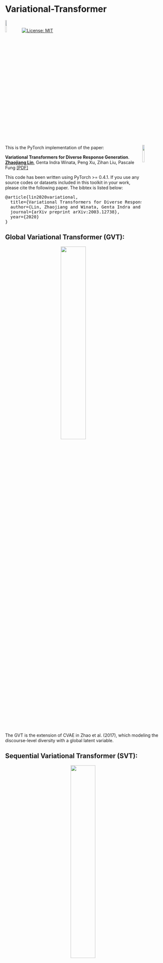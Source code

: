 # Variational-Transformer
<img src="plot/pytorch-logo-dark.png" width="10%"> [![License: MIT](https://img.shields.io/badge/License-MIT-yellow.svg)](https://opensource.org/licenses/MIT) 

<img align="right" src="plot/HKUST.jpg" width="12%">

This is the PyTorch implementation of the paper:

**Variational Transformers for Diverse Response Generation**. [**Zhaojiang Lin**](https://zlinao.github.io/), Genta Indra Winata, Peng Xu, Zihan Liu, Pascale Fung  [[PDF]](https://arxiv.org/pdf/2003.12738.pdf)

This code has been written using PyTorch >= 0.4.1. If you use any source codes or datasets included in this toolkit in your work, please cite the following paper. The bibtex is listed below:
<pre>
@article{lin2020variational,
  title={Variational Transformers for Diverse Response Generation},
  author={Lin, Zhaojiang and Winata, Genta Indra and Xu, Peng and Liu, Zihan and Fung, Pascale},
  journal={arXiv preprint arXiv:2003.12738},
  year={2020}
}
</pre>

## Global Variational Transformer (GVT):
<p align="center">
<img src="plot/GVT.png" width="40%" />
</p>
The GVT is the extension of CVAE in Zhao et al. (2017), which modeling the discourse-level diversity with a global latent variable.

## Sequential Variational Transformer (SVT):
<p align="center">
<img src="plot/SVT.png" width="40%" />
</p>
SVT, inspired by variational autoregressive models (Goyal et al., 2017; Du et al., 2018), incorporates a sequence of latent variables into decoding process by using a novel variational decoder layer. Unlike previous approaches (Zhao et al., 2017; Goyal et al., 2017; Du et al., 2018), SVT uses Non-causal Multi-head Attention, which attend to future tokens for computing posterior latent variables instead of using an additional encoder. 

## Dependency
Check the packages needed or simply run the command
```console
❱❱❱ pip install -r requirements.txt
```
[**Pre-trained glove embedding**](http://nlp.stanford.edu/data/glove.6B.zip): ***glove.6B.300d.txt*** inside folder /vectors/.


## Experiment
***Dataset***

Three datasets (Mojitalk, PersonaChat, EmpatheticDialogue) are used in this work. Mojitalk is single-turn dialogue dataset, PersonaChat and EmpatheticDialogue are multiturn dialogue datasets. EmpatheticDialogue is preprocessed and stored in npy format: sys_dialog_texts.train.npy, sys_target_texts.train.npy, sys_emotion_texts.train.npy which consist of ***parallel*** list of context (source), response (target) and emotion label (additional label). 

***Single turn dialogue***

Transformer (train&test)
```console
❱❱❱ python3 main.py --model trs --emb_dim 300 --hidden_dim 300 --hop 4 --heads 4 --cuda --batch_size 128 --lr 0.001 --pretrain_emb --kl_ceiling 0.48 --aux_ceiling 1 --full_kl_step 20000 --save_path save/trs_new_bow_batch/ > save/trs_new_bow_batch/out.txt

```

Use the trained Transformer to initialize GVT: replace model_8999_82.7771_0.0000_0.0000_0.0000_0.0000 with your checkpoint.

GVT (train&test)
```console
❱❱❱ python3 main.py --model cvaetrs --emb_dim 300 --hidden_dim 300 --hop 4 --heads 4 --cuda --batch_size 128 --lr 0.001 --pretrain_emb --kl_ceiling 0.08 --aux_ceiling 1 --full_kl_step 15000 --save_path_pretrained save/trs_new_bow_batch/model_8999_82.7771_0.0000_0.0000_0.0000_0.0000 --save_path save/cvae_new_bow_batch0.08/ > save/cvae_new_bow_batch0.08/out.txt

```


Same here we pre-trained SVT with MLE
```console
❱❱❱ python3 main.py --model trs --v2 --emb_dim 300 --hidden_dim 300 --hop 4 --heads 4 --cuda --batch_size 128 --lr 0.001 --pretrain_emb --kl_ceiling 0.08 --aux_ceiling 1 --full_kl_step 20000 --num_var_layers 1 --save_path save/trs_v2/ > save/trs_v2/out.txt

```
Use the trained Transformer to initialize SVT: replace model_8999_4.4207_83.1528_0.0000_0.6200_0.0000 with your checkpoint.

SVT (train&test)
```console
❱❱❱ python3 main.py --model cvaetrs --v2 --emb_dim 300 --hidden_dim 300 --hop 4 --heads 4 --cuda --batch_size 16 --lr 0.0002 --pretrain_emb --kl_ceiling 0.3 --aux_ceiling 1 --full_kl_step 30000 --num_var_layers 1 --save_path_pretrained save/trs_v2/model_8999_4.4207_83.1528_0.0000_0.6200_0.0000 --save_path save/cvae_trs_v2_0.3/ > save/cvae_trs_v2_0.3/out.txt

```


***Multiturn dialogue***

Transformer (train&test)
```console
❱❱❱ python3 main.py --model trs --emb_dim 300 --hidden_dim 300 --hop 4 --heads 4 --cuda --batch_size 32 --persona --lr 0.0002 --pretrain_emb --kl_ceiling 0.48 --aux_ceiling 1 --full_kl_step 20000 --dataset empathetic --save_path save/trs_ed_persona/ > save/trs_ed_persona/out.txt

```
Interact with Transformer
```console
❱❱❱ python3 interact.py --model trs --cuda --persona --dataset empathetic --save_path_pretrained save/trs_ed_persona/model_8999_4.0222_55.8249_0.0000_0.0000_0.0000

```

Use the trained Transformer to initialize GVT: replace model_5999_4.0928_59.9090_0.0000_1.8200_0.0000 with your checkpoint.

GVT (train&test)
```console
❱❱❱ python3 main.py --model cvaetrs --emb_dim 300 --hidden_dim 300 --hop 4 --heads 4 --cuda --batch_size 32 --persona --lr 0.0002 --pretrain_emb --kl_ceiling 0.05 --aux_ceiling 1 --full_kl_step 12000 --dataset empathetic --save_path_pretrained save/trs_ed_persona/model_5999_4.0928_59.9090_0.0000_1.8200_0.0000 --save_path save/cvae_trs_ed_persona_0.05/ > save/cvae_trs_ed_persona_0.05/out.txt

```
Interact with GVT
```console
❱❱❱ python3 interact.py --model cvaetrs --cuda --persona --dataset empathetic --save_path_pretrained save/cvae_trs_ed_persona_0.05/model_12999_22.3743_22.9358_0.0000_0.0000_19.2416

```


Same here we pre-trained SVT with MLE
```console
❱❱❱ python3 main.py --model trs --v2 --emb_dim 300 --hidden_dim 300 --hop 4 --heads 4 --cuda --batch_size 32 --persona --lr 0.0002 --pretrain_emb --num_var_layers 1 --kl_ceiling 0.05 --aux_ceiling 1 --full_kl_step 12000 --dataset empathetic --save_path save/trs_ed_persona_v2/ > save/trs_ed_persona_v2/out.txt

```
Use the trained Transformer to initialize SVT: replace model_7999_4.0249_55.9739_0.0000_2.0900_0.0000 with your checkpoint.

SVT (train&test)
```console
❱❱❱ python3 main.py --model cvaetrs --v2 --emb_dim 300 --hidden_dim 300 --hop 4 --heads 4 --cuda --batch_size 2 --persona --gradient_accumulation_steps 16 --lr 0.0002 --pretrain_emb --num_var_layers 1 --kl_ceiling 0.6 --aux_ceiling 1 --full_kl_step 12000 --dataset empathetic --save_path_pretrained save/trs_ed_persona_v2/model_7999_4.0249_55.9739_0.0000_2.0900_0.0000 --save_path save/v2_cvae_trs_ed_persona_0.6/ > save/v2_cvae_trs_ed_persona_0.6/out.txt

```
Interact with SVT
```console
❱❱❱ python3 interact.py --model cvaetrs --v2 --cuda --persona --dataset empathetic --save_path_pretrained save/v2_cvae_trs_ed_persona_0.6/model_15999_4.5419_18.7720_0.0000_0.0000_1.6095 --num_var_layers 1

```

### 参数解读
##### --model 
trs:                        Transformer
trs --v2 :                  pre-trained SVT with MLE  
cvaetrs:                    GVT  
cvaetrs --v2 :              SVT   

#####  --save_path_pretrained
加载预训练模型的地址，落实到模型名字
                   

### gogogo
cpu：
python3 main.py --model cvaetrs --v2  --emb_dim 200 --hidden_dim 300 --hop 4 --heads 4  --batch_size 16 --persona --lr 0.0002 --pretrain_emb --num_var_layers 1 --kl_ceiling 0.05 --aux_ceiling 1 --full_kl_step 12000 --dataset empathetic --save_path save/trained_model/   > save/out.txt 2>&1 &

GPU：
python3 main.py --model cvaetrs --v2 --cuda --device 0 --emb_dim 200 --hidden_dim 300 --hop 4 --heads 4 --batch_size 4 --persona --lr 0.0002 --pretrain_emb --num_var_layers 1 --kl_ceiling 0.05 --aux_ceiling 1 --full_kl_step 12000 --dataset empathetic --save_path save/trained_model/            > save/out.txt


nohup python3 main.py --model cvaetrs --v2 --cuda --device 0 --emb_dim 200 --hidden_dim 300 --hop 4 --heads 4 --batch_size 4 --persona --lr 0.0002 --pretrain_emb --num_var_layers 1 --kl_ceiling 0.05 --aux_ceiling 1 --full_kl_step 12000 --dataset empathetic --save_path save/trained_model/ > save/out.txt  2>&1 &





### test test test
python interact.py --model cvaetrs --v2 --persona --dataset empathetic --save_path_pretrained save/v2_cvae_trs_ed_persona_0.6/model_79999_4.2606_12.1841_0.0000_0.0000_1.7605 --num_var_layers 1




### 数据字段
['context']
['target']
['situation']
['emotion']

[situation]: i remember going to the fireworks with my best friend. there was a lot of people, but it only felt like us in the world.
[emotion]: sentimental
[context]: ['this was a best friend. i miss her.', 'where has she gone?', 'we no longer talk.']

[target]: oh was this something that happened because of an argument?






